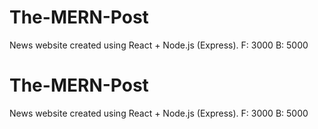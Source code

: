 # The-MERN-Post
News website created using React + Node.js (Express). 
F: 3000
B: 5000


# The-MERN-Post
News website created using React + Node.js (Express). 
F: 3000
B: 5000


